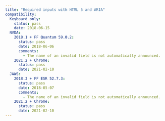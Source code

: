 ```yaml
---
title: "Required inputs with HTML 5 and ARIA"
compatibility:
  Keyboard only:
    status: pass
    date: 2018-06-15
  NVDA:
    2018.1 + FF Quantum 59.0.2:
      status: pass
      date: 2018-06-06
      comments:
        - The name of an invalid field is not automatically announced. This is nasty, but the user can find this information manually.
    2021.2 + Chrome:
      status: pass
      date: 2021-02-10
  JAWS:
    2018.3 + FF ESR 52.7.3:
      status: pass
      date: 2018-05-07
      comments:
        - The name of an invalid field is not automatically announced. This is nasty, but the user can find this information manually.
    2021.2 + Chrome:
      status: pass
      date: 2021-02-10
---
```

